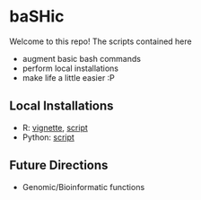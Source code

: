 # baSHic

Welcome to this repo! The scripts contained here 

* augment basic bash commands
* perform local installations
* make life a little easier :P

## Local Installations

* R: [vignette](https://github.com/pllittle/baSHic/blob/main/vignettes/local_R.md), [script](https://github.com/pllittle/baSHic/blob/main/scripts/linux_R.sh)
* Python: [script](https://github.com/pllittle/baSHic/blob/main/scripts/linux_python.sh)

## Future Directions

* Genomic/Bioinformatic functions

